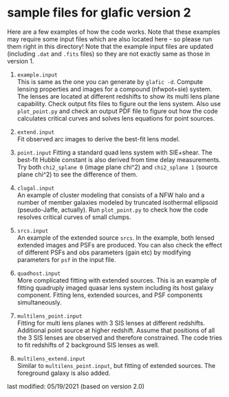 # sample files for glafic version 2

Here are a few examples of how the code works. Note that these examples may require some input files which are also located here - so please run them right in this directory! Note that the example input files are updated (including `.dat` and `.fits` files) so they are not exactly same as those in version 1.

1. `example.input`  
 This is same as the one you can generate by `glafic -d`. Compute lensing properties and images for a compound (nfwpot+sie) system. The lenses are located at different redshifts to show its multi lens plane capability. Check output fits files to figure out the lens system. Also use `plot_point.py` and check an output PDF file to figure out how the code calculates critical curves and solves lens equations for point sources. 

2. `extend.input`  
 Fit observed arc images to derive the best-fit lens model. 

3. `point.input`
 Fitting a standard quad lens system with SIE+shear. The best-fit Hubble constant is also derived from time delay measurements.  Try both `chi2_splane 0` (image plane chi^2) and `chi2_splane 1` (source plane chi^2) to see the difference of them.

4. `clugal.input`  
 An example of cluster modeling that consists of a NFW halo and a number of member galaxies modeled by truncated isothermal ellipsoid (pseudo-Jaffe, actually). Run `plot_point.py` to check how the code resolves critical curves of small clumps.

5. `srcs.input`  
 An example of the extended source `srcs`. In the example, both lensed extended images and PSFs are produced. You can also check the effect of different PSFs and obs parameters (gain etc) by modifying parameters for `psf` in the input file.

6. `quadhost.input`  
 More complicated fitting with extended sources. This is an example of fitting quadruply imaged quasar lens system including its host galaxy component. Fitting lens, extended sources, and PSF components simultaneously.  

7. `multilens_point.input`  
 Fitting for multi lens planes with 3 SIS lenses at different redshifts. Additional point source at higher redshift. Assume that positions of all the 3 SIS lenses are observed and therefore constrained. The code tries to fit redshifts of 2 background SIS lenses as well.

8. `multilens_extend.input`  
 Similar to `multilens_point.input`, but fitting of extended sources. The foreground galaxy is also added. 

last modified: 05/19/2021 (based on version 2.0)

